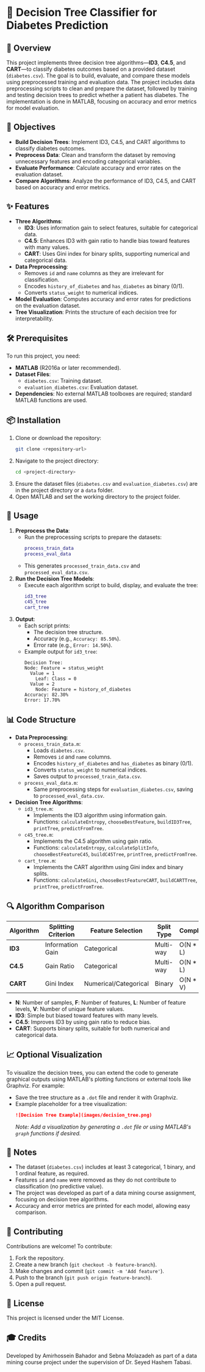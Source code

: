 # 🌳 Decision Tree Classifier for Diabetes Prediction

## 📖 Overview
This project implements three decision tree algorithms—**ID3**, **C4.5**, and **CART**—to classify diabetes outcomes based on a provided dataset (`diabetes.csv`). The goal is to build, evaluate, and compare these models using preprocessed training and evaluation data. The project includes data preprocessing scripts to clean and prepare the dataset, followed by training and testing decision trees to predict whether a patient has diabetes. The implementation is done in MATLAB, focusing on accuracy and error metrics for model evaluation.

## 🎯 Objectives
- **Build Decision Trees**: Implement ID3, C4.5, and CART algorithms to classify diabetes outcomes.
- **Preprocess Data**: Clean and transform the dataset by removing unnecessary features and encoding categorical variables.
- **Evaluate Performance**: Calculate accuracy and error rates on the evaluation dataset.
- **Compare Algorithms**: Analyze the performance of ID3, C4.5, and CART based on accuracy and error metrics.

## ✨ Features
- **Three Algorithms**:
  - **ID3**: Uses information gain to select features, suitable for categorical data.
  - **C4.5**: Enhances ID3 with gain ratio to handle bias toward features with many values.
  - **CART**: Uses Gini index for binary splits, supporting numerical and categorical data.
- **Data Preprocessing**:
  - Removes `id` and `name` columns as they are irrelevant for classification.
  - Encodes `history_of_diabetes` and `has_diabetes` as binary (0/1).
  - Converts `status_weight` to numerical indices.
- **Model Evaluation**: Computes accuracy and error rates for predictions on the evaluation dataset.
- **Tree Visualization**: Prints the structure of each decision tree for interpretability.

## 🛠 Prerequisites
To run this project, you need:
- **MATLAB** (R2016a or later recommended).
- **Dataset Files**:
  - `diabetes.csv`: Training dataset.
  - `evaluation_diabetes.csv`: Evaluation dataset.
- **Dependencies**: No external MATLAB toolboxes are required; standard MATLAB functions are used.

## 📦 Installation
1. Clone or download the repository:
   ```bash
   git clone <repository-url>
   ```
2. Navigate to the project directory:
   ```bash
   cd <project-directory>
   ```
3. Ensure the dataset files (`diabetes.csv` and `evaluation_diabetes.csv`) are in the project directory or a `data` folder.
4. Open MATLAB and set the working directory to the project folder.

## 🚀 Usage
1. **Preprocess the Data**:
   - Run the preprocessing scripts to prepare the datasets:
     ```matlab
     process_train_data
     process_eval_data
     ```
   - This generates `processed_train_data.csv` and `processed_eval_data.csv`.
2. **Run the Decision Tree Models**:
   - Execute each algorithm script to build, display, and evaluate the tree:
     ```matlab
     id3_tree
     c45_tree
     cart_tree
     ```
3. **Output**:
   - Each script prints:
     - The decision tree structure.
     - Accuracy (e.g., `Accuracy: 85.50%`).
     - Error rate (e.g., `Error: 14.50%`).
   - Example output for `id3_tree`:
     ```
     Decision Tree:
     Node: Feature = status_weight
       Value = 1
         Leaf: Class = 0
       Value = 2
         Node: Feature = history_of_diabetes
     Accuracy: 82.30%
     Error: 17.70%
     ```

## 📊 Code Structure
- **Data Preprocessing**:
  - `process_train_data.m`:
    - Loads `diabetes.csv`.
    - Removes `id` and `name` columns.
    - Encodes `history_of_diabetes` and `has_diabetes` as binary (0/1).
    - Converts `status_weight` to numerical indices.
    - Saves output to `processed_train_data.csv`.
  - `process_eval_data.m`:
    - Same preprocessing steps for `evaluation_diabetes.csv`, saving to `processed_eval_data.csv`.
- **Decision Tree Algorithms**:
  - `id3_tree.m`:
    - Implements the ID3 algorithm using information gain.
    - Functions: `calculateEntropy`, `chooseBestFeature`, `buildID3Tree`, `printTree`, `predictFromTree`.
  - `c45_tree.m`:
    - Implements the C4.5 algorithm using gain ratio.
    - Functions: `calculateEntropy`, `calculateSplitInfo`, `chooseBestFeatureC45`, `buildC45Tree`, `printTree`, `predictFromTree`.
  - `cart_tree.m`:
    - Implements the CART algorithm using Gini index and binary splits.
    - Functions: `calculateGini`, `chooseBestFeatureCART`, `buildCARTTree`, `printTree`, `predictFromTree`.

## 🔍 Algorithm Comparison
| Algorithm | Splitting Criterion | Feature Selection | Split Type | Complexity |
|-----------|--------------------|-------------------|------------|------------|
| **ID3**   | Information Gain   | Categorical       | Multi-way  | O(N * F * L) |
| **C4.5**  | Gain Ratio         | Categorical       | Multi-way  | O(N * F * L) |
| **CART**  | Gini Index         | Numerical/Categorical | Binary  | O(N * F * V) |

- **N**: Number of samples, **F**: Number of features, **L**: Number of feature levels, **V**: Number of unique feature values.
- **ID3**: Simple but biased toward features with many levels.
- **C4.5**: Improves ID3 by using gain ratio to reduce bias.
- **CART**: Supports binary splits, suitable for both numerical and categorical data.

## 📈 Optional Visualization
To visualize the decision trees, you can extend the code to generate graphical outputs using MATLAB's plotting functions or external tools like Graphviz. For example:
- Save the tree structure as a `.dot` file and render it with Graphviz.
- Example placeholder for a tree visualization:
  ```markdown
  ![Decision Tree Example](images/decision_tree.png)
  ```
  *Note: Add a visualization by generating a `.dot` file or using MATLAB's `graph` functions if desired.*

## 📝 Notes
- The dataset (`diabetes.csv`) includes at least 3 categorical, 1 binary, and 1 ordinal feature, as required.
- Features `id` and `name` were removed as they do not contribute to classification (no predictive value).
- The project was developed as part of a data mining course assignment, focusing on decision tree algorithms.
- Accuracy and error metrics are printed for each model, allowing easy comparison.

## 🤝 Contributing
Contributions are welcome! To contribute:
1. Fork the repository.
2. Create a new branch (`git checkout -b feature-branch`).
3. Make changes and commit (`git commit -m 'Add feature'`).
4. Push to the branch (`git push origin feature-branch`).
5. Open a pull request.

## 📜 License
This project is licensed under the MIT License.

## 🎓 Credits
Developed by Amirhossein Bahador and Sebna Molazadeh as part of a data mining course project under the supervision of Dr. Seyed Hashem Tabasi.